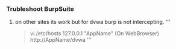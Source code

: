 ### Trubleshoot BurpSuite 
1. on other sites its work but for dvwa burp is not intercepting.
   '''
   > vi /etc/hosts
   > 127.0.0.1      "AppName"
   > (On WebBrowser) http://AppName/dvwa
   '''
